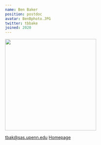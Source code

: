 ```yaml
---
name: Ben Baker
position: postdoc
avatar: BenBphoto.JPG
twitter: tbbake
joined: 2020
---
```


<img width="300" src="{{site.baseurl}}/images/people/{{page.avatar}}" data-action="zoom">

tbak@sas.upenn.edu
[Homepage](http://tbenbaker.com)
